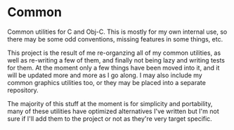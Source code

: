 Common
======

Common utilities for C and Obj-C. This is mostly for my own internal use, so there may be some odd conventions, missing features in some things, etc.

This project is the result of me re-organzing all of my common utilities, as well as re-writing a few of them, and finally not being lazy and writing tests for them. At the moment only a few things have been moved into it, and it will be updated more and more as I go along. I may also include my common graphics utilities too, or they may be placed into a separate repository.

The majority of this stuff at the moment is for simplicity and portability, many of these utilities have optimized alternatives I've written but I'm not sure if I'll add them to the project or not as they're very target specific.
